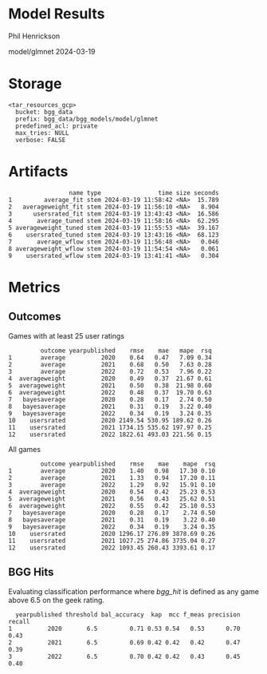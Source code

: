 # Model Results
Phil Henrickson

model/glmnet
2024-03-19

# Storage

    <tar_resources_gcp>
      bucket: bgg_data
      prefix: bgg_data/bgg_models/model/glmnet
      predefined_acl: private
      max_tries: NULL
      verbose: FALSE

# Artifacts

                     name type                time size seconds
    1         average_fit stem 2024-03-19 11:58:42 <NA>  15.789
    2   averageweight_fit stem 2024-03-19 11:56:10 <NA>   8.904
    3      usersrated_fit stem 2024-03-19 13:43:43 <NA>  16.586
    4       average_tuned stem 2024-03-19 11:58:16 <NA>  62.295
    5 averageweight_tuned stem 2024-03-19 11:55:53 <NA>  39.167
    6    usersrated_tuned stem 2024-03-19 13:43:16 <NA>  68.123
    7       average_wflow stem 2024-03-19 11:56:48 <NA>   0.046
    8 averageweight_wflow stem 2024-03-19 11:54:54 <NA>   0.061
    9    usersrated_wflow stem 2024-03-19 13:41:41 <NA>   0.304

# Metrics

## Outcomes

Games with at least 25 user ratings

             outcome yearpublished    rmse    mae   mape  rsq
    1        average          2020    0.64   0.47   7.09 0.34
    2        average          2021    0.68   0.50   7.63 0.28
    3        average          2022    0.72   0.53   7.96 0.22
    4  averageweight          2020    0.49   0.37  21.67 0.61
    5  averageweight          2021    0.50   0.38  21.98 0.60
    6  averageweight          2022    0.48   0.37  19.70 0.63
    7   bayesaverage          2020    0.28   0.17   2.74 0.50
    8   bayesaverage          2021    0.31   0.19   3.22 0.40
    9   bayesaverage          2022    0.34   0.19   3.24 0.35
    10    usersrated          2020 2149.54 530.95 189.62 0.26
    11    usersrated          2021 1734.15 535.62 197.97 0.25
    12    usersrated          2022 1822.61 493.03 221.56 0.15

All games

             outcome yearpublished    rmse    mae    mape  rsq
    1        average          2020    1.40   0.98   17.30 0.10
    2        average          2021    1.33   0.94   17.20 0.11
    3        average          2022    1.29   0.92   15.91 0.10
    4  averageweight          2020    0.54   0.42   25.23 0.53
    5  averageweight          2021    0.56   0.43   25.62 0.51
    6  averageweight          2022    0.55   0.42   25.10 0.53
    7   bayesaverage          2020    0.28   0.17    2.74 0.50
    8   bayesaverage          2021    0.31   0.19    3.22 0.40
    9   bayesaverage          2022    0.34   0.19    3.24 0.35
    10    usersrated          2020 1296.17 276.89 3878.69 0.26
    11    usersrated          2021 1027.25 274.86 3735.04 0.27
    12    usersrated          2022 1093.45 260.43 3393.61 0.17

## BGG Hits

Evaluating classification performance where *bgg_hit* is defined as any
game above 6.5 on the geek rating.

      yearpublished threshold bal_accuracy  kap  mcc f_meas precision recall
    1          2020       6.5         0.71 0.53 0.54   0.53      0.70   0.43
    2          2021       6.5         0.69 0.42 0.42   0.42      0.47   0.39
    3          2022       6.5         0.70 0.42 0.42   0.43      0.45   0.40
